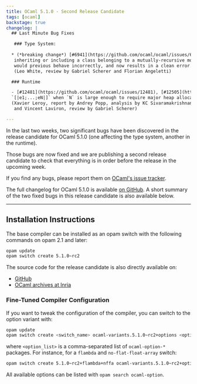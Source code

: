 ```yaml
---
title: OCaml 5.1.0 - Second Release Candidate
tags: [ocaml]
backstage: true
changelog: |
  ## Last Minute Bug Fixes

   ### Type System:
 
  * (*breaking change*) [#6941](https://github.com/ocaml/ocaml/issues/6941), [#11187](https://github.com/ocaml/ocaml/issues/11187), +[#12483](https://github.com/ocaml/ocaml/issues/12483): prohibit using classes through recursive modules
   inheriting or including a class belonging to a mutually-recursive module
   would previous behave incorrectly, and now results in a clean error.
   (Leo White, review by Gabriel Scherer and Florian Angeletti)

  ### Runtime

  - [#12481](https://github.com/ocaml/ocaml/issues/12481), [#12505](https://github.com/ocaml/ocaml/issues/12505): Fix incorrect initialization of array expressions
  `[|e1;...;eN|]` when `N` is large enough to require major heap allocation.
  (Xavier Leroy, report by Andrey Popp, analysis by KC Sivaramakrishnan
   and Vincent Laviron, review by Gabriel Scherer)

---
```

In the last two weeks, two significant bugs have been discovered in the release candidate for OCaml 5.1.0 (one affecting the type system, another in the runtime).

Those bugs are now fixed and we are publishing a second release candidate to check that everything is in order before the release in the upcoming week.

If you find any bugs, please report them on [OCaml's issue tracker](https://github.com/ocaml/ocaml/issues).

The full changelog for OCaml 5.1.0 is available [on GitHub](https://github.com/ocaml/ocaml/blob/5.1/Changes).
A short summary of the two fixed bugs in this release candidate is also available below.

---
## Installation Instructions

The base compiler can be installed as an opam switch with the following commands on opam 2.1 and later:
```bash
opam update
opam switch create 5.1.0~rc2
```

The source code for the release candidate is also directly available on:

* [GitHub](https://github.com/ocaml/ocaml/archive/5.1.0-rc2.tar.gz)
* [OCaml archives at Inria](https://caml.inria.fr/pub/distrib/ocaml-5.1/ocaml-5.1.0~rc2.tar.gz)

### Fine-Tuned Compiler Configuration

If you want to tweak the configuration of the compiler, you can switch to the option variant with:
```bash
opam update
opam switch create <switch_name> ocaml-variants.5.1.0~rc2+options <option_list>
```
where `<option_list>` is a comma-separated list of `ocaml-option-*` packages. For instance, for a `flambda` and `no-flat-float-array` switch:
```bash
opam switch create 5.1.0~rc2+flambda+nffa ocaml-variants.5.1.0~rc2+options ocaml-option-flambda ocaml-option-no-flat-float-array
```

All available options can be listed with `opam search ocaml-option`.
